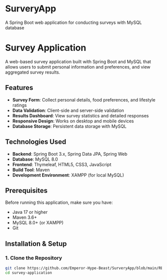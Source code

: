 # SurveryApp
A Spring Boot web application for conducting surveys with MySQL database

# Survey Application

A web-based survey application built with Spring Boot and MySQL that allows users to submit personal information and preferences, and view aggregated survey results.

## Features

- **Survey Form**: Collect personal details, food preferences, and lifestyle ratings
- **Data Validation**: Client-side and server-side validation
- **Results Dashboard**: View survey statistics and detailed responses
- **Responsive Design**: Works on desktop and mobile devices
- **Database Storage**: Persistent data storage with MySQL

## Technologies Used

- **Backend**: Spring Boot 3.x, Spring Data JPA, Spring Web
- **Database**: MySQL 8.0
- **Frontend**: Thymeleaf, HTML5, CSS3, JavaScript
- **Build Tool**: Maven
- **Development Environment**: XAMPP (for local MySQL)

## Prerequisites

Before running this application, make sure you have:

- Java 17 or higher
- Maven 3.6+
- MySQL 8.0+ (or XAMPP)
- Git

## Installation & Setup

### 1. Clone the Repository

```bash
git clone https://github.com/Emperor-Hype-Beast/SurveryApp/blob/main/README.md
cd survey-application
